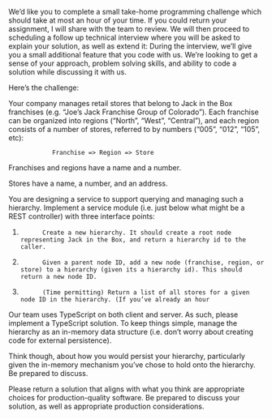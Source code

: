 
We’d like you to complete a small take-home programming challenge which should take at most an hour of your time.  If you could return your assignment, I will share with the team to review.  We will then proceed to scheduling a follow up technical interview where you will be asked to explain your solution, as well as extend it: During the interview, we’ll give you a small additional feature that you code with us. We’re looking to get a sense of your approach, problem solving skills, and ability to code a solution while discussing it with us.

 

Here’s the challenge:

 

Your company manages retail stores that belong to Jack in the Box franchises (e.g. “Joe’s Jack Franchise Group of  Colorado”). Each franchise can be organized into regions (“North”, “West”, “Central”), and each region consists of a number of stores, referred to by numbers (“005”, “012”, “105”, etc):

                Franchise => Region => Store

 

Franchises and regions have a name and a number.

Stores have a name, a number, and an address.

 

You are designing a service to support querying and managing such a hierarchy. Implement a service module (i.e. just below what might be a REST controller) with three interface points:

1.           Create a new hierarchy. It should create a root node representing Jack in the Box, and return a hierarchy id to the caller.

2.           Given a parent node ID, add a new node (franchise, region, or store) to a hierarchy (given its a hierarchy id). This should return a new node ID.

3.           (Time permitting) Return a list of all stores for a given node ID in the hierarchy. (If you’ve already an hour

 

Our team uses TypeScript on both client and server. As such, please implement a TypeScript solution. To keep things simple, manage the hierarchy as an in-memory data structure (i.e. don’t worry about creating code for external persistence).

 

Think though, about how you would persist your hierarchy, particularly given the in-memory mechanism you’ve chose to hold onto the hierarchy. Be prepared to discuss.

 

Please return a solution that aligns with what you think are appropriate choices for production-quality software. Be prepared to discuss your solution, as well as appropriate production considerations.
